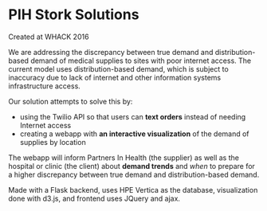 # PIH Stork Solutions
Created at WHACK 2016

We are addressing the discrepancy between true demand and distribution-based demand of medical supplies to sites with poor internet access. The current model uses distribution-based demand, which is subject to inaccuracy due to lack of internet and other information systems infrastructure access.

Our solution attempts to solve this by:
* using the Twilio API so that users can **text orders** instead of needing Internet access
* creating a webapp with **an interactive visualization** of the demand of supplies by location

The webapp will inform Partners In Health (the supplier) as well as the hospital or clinic (the client) about **demand trends** and _when_ to prepare for a higher discrepancy between true demand and distribution-based demand.

Made with a Flask backend, uses HPE Vertica as the database, visualization done with d3.js, and frontend uses JQuery and ajax.
